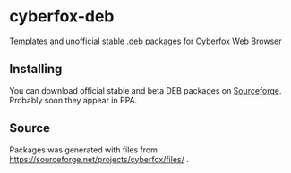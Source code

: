 ﻿# cyberfox-deb
Templates and unofficial stable .deb packages for Cyberfox Web Browser

## Installing
You can download official stable and beta DEB packages on [Sourceforge](https://sourceforge.net/projects/cyberfox/files/). Probably soon they appear in PPA.

## Source
Packages was generated with files from https://sourceforge.net/projects/cyberfox/files/ .
